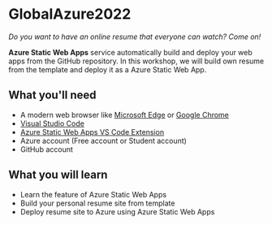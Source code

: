# GlobalAzure2022
*Do you want to have an online resume that everyone can watch? Come on!*

**Azure Static Web Apps** service automatically build and deploy your web apps from the GitHub repository. In this workshop, we will build own resume from the template and deploy it as a Azure Static Web App.

## What you'll need

- A modern web browser like [Microsoft Edge](https://www.microsoft.com/edge?WT.mc_id=academic-51109-ornella) or [Google Chrome](https://www.google.com/chrome/)
- [Visual Studio Code](https://code.visualstudio.com/?WT.mc_id=academic-56895-chnoring)
- [Azure Static Web Apps VS Code Extension](https://marketplace.visualstudio.com/items?itemName=ms-azuretools.vscode-azurestaticwebapps&WT.mc_id=academic-56895-chnoring)
- Azure account (Free account or Student account)
- GitHub account

## What you will learn

- Learn the feature of Azure Static Web Apps
- Build your personal resume site from template
- Deploy resume site to Azure using Azure Static Web Apps